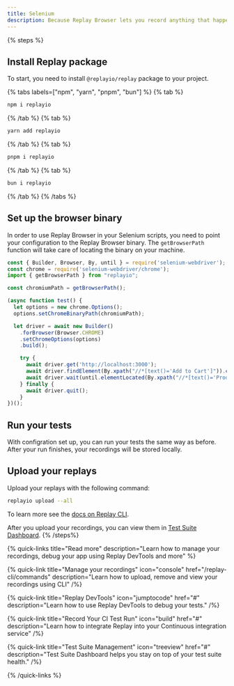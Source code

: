 ```yaml
---
title: Selenium
description: Because Replay Browser lets you record anything that happens inside it, you can simply just point your test script to the Replay Browser binary and you are all set up.
---
```


{% steps %}
## Install Replay package
To start, you need to install `@replayio/replay` package to your project.

{% tabs labels=["npm", "yarn", "pnpm", "bun"] %}
{% tab %}
```sh
npm i replayio
```
{% /tab %}
{% tab %}
```sh
yarn add replayio
```
{% /tab %}
{% tab %}
```sh
pnpm i replayio
```
{% /tab %}
{% tab %}
```sh
bun i replayio
```
{% /tab %}
{% /tabs %}

## Set up the browser binary

In order to use Replay Browser in your Selenium scripts, you need to point your configuration to the Replay Browser binary. The `getBrowserPath` function will take care of locating the binary on your machine.

```js {% lineNumbers=true fileName="spec.js" highlight=[3,5,"7-8",12] %}
const { Builder, Browser, By, until } = require('selenium-webdriver');
const chrome = require('selenium-webdriver/chrome');
import { getBrowserPath } from "replayio";

const chromiumPath = getBrowserPath();

(async function test() {
  let options = new chrome.Options();
  options.setChromeBinaryPath(chromiumPath);

  let driver = await new Builder()
    .forBrowser(Browser.CHROME)
    .setChromeOptions(options)
    .build();

    try {
      await driver.get('http://localhost:3000');
      await driver.findElement(By.xpath("//*[text()='Add to Cart']")).click();
      await driver.wait(until.elementLocated(By.xpath("//*[text()='Product added to cart!']")), 5000);
    } finally {
      await driver.quit();
    }
})();
```
## Run your tests
With configration set up, you can run your tests the same way as before. After your run finishes, your recordings will be stored locally. 

## Upload your replays

Upload your replays with the following command:

```sh
replayio upload --all
```
To learn more see the [docs on Replay CLI](/replay-cli/commands).

After you upload your recordings, you can view them in [Test Suite Dashboard](/test-suites/features/test-suite-dashboard).
{% /steps%}

{% quick-links title="Read more" description="Learn how to manage your recordings, debug your app using Replay DevTools and more" %}

{% quick-link 
  title="Manage your recordings" 
  icon="console" 
  href="/replay-cli/commands" 
  description="Learn how to upload, remove and view your recordings using CLI" 
/%}

{% quick-link 
  title="Replay DevTools" 
  icon="jumptocode" 
  href="#" 
  description="Learn how to use Replay DevTools to debug your tests." 
/%}


{% quick-link 
  title="Record Your CI Test Run" 
  icon="build" 
  href="#" 
  description="Learn how to integrate Replay into your Continuous integration service" 
/%}


{% quick-link 
  title="Test Suite Management" 
  icon="treeview" 
  href="#" 
  description="Test Suite Dashboard helps you stay on top of your test suite health." 
/%}

{% /quick-links %}


<!-- ## Continuous integration
To run your project on CI, you’ll simply follow the same steps as described above. In addition to running your tests and uploading your replays, you need to make sure that your CI environment is set up properly.

### CircleCI
CircleCI keeps your workflows simple thanks to CircleCI Orbs. These help you set up your testing environment, install dependencies and properly cache resources.

In this example we are using `circleci/node@5.0.2` and `circleci/browser-tools@1.4.6` Orbs. In the following example, Orbs take care of installing proper browsers and their drivers, so that we can execute Selenium tests.

```yml {4, 14,15} showLineNumbers
version: 2.1
orbs:
  node: circleci/node@5.0.2
  browser-tools: circleci/browser-tools@1.4.6
jobs:
  replay:
    environment: 
      RECORD_ALL_CONTENT: 1
    executor: node/default 
    steps:
      - checkout
      - node/install-packages:
          pkg-manager: npm
      - browser-tools/install-chrome
      - browser-tools/install-chromedriver
      - run:
          name: Run e2e tests 
          command: npm test
      - run:
          name: Upload replays
          when: always
          command: npx @replayio/replay upload-all
      
workflows:
  replay-workflow:
    jobs:
      - replay
```

After tests are ran, the `Upload replays` step is executed. notice the `when: always` option that ensures we run this steps independently from whether previous step fails or passes. This ensures we will upload recordings of failed tests and don’t stop the pipeline execution on previous step.

The `Upload replays` step relies on `REPLAY_API_KEY` being present in the environment. To generate an API key, follow [these docs](/getting-started/teams-admin/setting-up-a-team#api-keys). To set up your API key in your CircleCI project, follow the [documentation on CircleCI](https://circleci.com/docs/set-environment-variable/#set-an-environment-variable-in-a-project) -->
